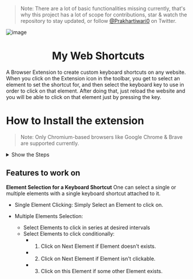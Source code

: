 > Note: There are a lot of basic functionalities missing currently, that's why this project has a lot of scope for contributions, star & watch the repository to stay updated, or follow [@Prakhartiwari0](https://twitter.com/Prakhartiwari0) on Twitter.

![image](https://github.com/prakhartiwari0/my-web-shortcuts/assets/65062036/febd6d27-ed86-4d3c-8e3a-5082babd7ba6)


<h1 align="center"> My Web Shortcuts </h1>

A Browser Extension to create custom keyboard shortcuts on any website. When you click on the Extension icon in the toolbar, you get to select an element to set the shortcut for, and then select the keyboard key to use in order to click on that element. After doing that, just reload the website and you will be able to click on that element just by pressing the key.




# How to Install the extension

> Note: Only Chromium-based browsers like Google Chrome & Brave are supported currently.

<details>
<summary>
Show the Steps
</summary>



1. Clone the repository & Open the folder
   ```bash
   git clone "https://github.com/prakhartiwari0/my-web-shortcuts" && cd my-web-shortcuts
   ```
2. Install the Packages using NPM
    ```bash
    npm i
    ```
3. Start the Development Server
    ```bash
    npm run dev
    ```
4. Drag and upload the newly generated `dist` folder into your Browser
   ![](.github/assets/howToInstallExtensionInChrome.gif)
5. The extension is now installed in the browser, but you need to reload the website to use it. 


</details>



## Features to work on

**Element Selection for a Keyboard Shortcut**
One can select a single or multiple elements with a single keyboard shortcut attached to it. 


- Single Element Clicking: Simply Select an Element to click on.

- Multiple Elements Selection:
   - Select Elements to click in series at desired intervals
   - Select Elements to click conditionally:
     -  1. Click on Next Element if Element doesn't exists.
     -  2. Click on Next Element if Element isn't clickable.
     -  3. Click on this Element if some other Element exists.